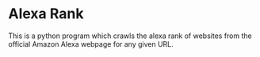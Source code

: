 # Alexa Rank

This is a python program which crawls the alexa rank of websites from the official Amazon Alexa webpage for any given URL.
